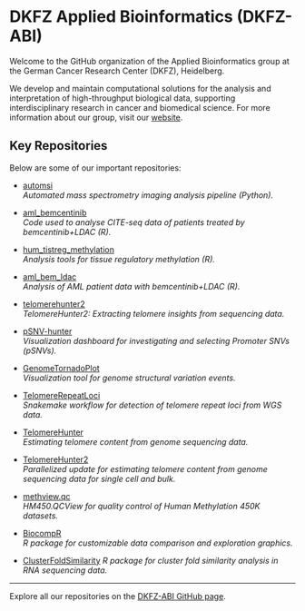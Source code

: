 # DKFZ Applied Bioinformatics (DKFZ-ABI)

Welcome to the GitHub organization of the Applied Bioinformatics group at the German Cancer Research Center (DKFZ), Heidelberg.

We develop and maintain computational solutions for the analysis and interpretation of high-throughput biological data, supporting interdisciplinary research in cancer and biomedical science. For more information about our group, visit our [website](https://www.dkfz.de/en/applied-bioinformatics).

## Key Repositories

Below are some of our important repositories:

- [automsi](https://github.com/DKFZ-ABI/automsi)  
  _Automated mass spectrometry imaging analysis pipeline (Python)._

- [aml_bemcentinib](https://github.com/DKFZ-ABI/aml_bemcentinib)  
  _Code used to analyse CITE-seq data of patients treated by bemcentinib+LDAC (R)._

- [hum_tistreg_methylation](https://github.com/DKFZ-ABI/hum_tistreg_methylation)  
  _Analysis tools for tissue regulatory methylation (R)._

- [aml_bem_ldac](https://github.com/DKFZ-ABI/aml_bem_ldac)  
  _Analysis of AML patient data with bemcentinib+LDAC (R)._

- [telomerehunter2](https://github.com/DKFZ-ABI/telomerehunter2)  
  _TelomereHunter2: Extracting telomere insights from sequencing data._

- [pSNV-hunter](https://github.com/DKFZ-ABI/pSNV-hunter)  
  _Visualization dashboard for investigating and selecting Promoter SNVs (pSNVs)._

- [GenomeTornadoPlot](https://github.com/DKFZ-ABI/GenomeTornadoPlot)  
  _Visualization tool for genome structural variation events._

- [TelomereRepeatLoci](https://github.com/DKFZ-ABI/TelomereRepeatLoci)  
  _Snakemake workflow for detection of telomere repeat loci from WGS data._

- [TelomereHunter](https://github.com/DKFZ-ABI/TelomereHunter)  
  _Estimating telomere content from genome sequencing data._

- [TelomereHunter2](https://github.com/DKFZ-ABI/TelomereHunter2)  
  _Parallelized update for estimating telomere content from genome sequencing data for single cell and bulk._

- [methview.qc](https://github.com/DKFZ-ABI/methview.qc)  
  _HM450.QCView for quality control of Human Methylation 450K datasets._

- [BiocompR](https://github.com/DKFZ-ABI/BiocompR)  
  _R package for customizable data comparison and exploration graphics._

- [ClusterFoldSimilarity](https://github.com/DKFZ-ABI/ClusterFoldSimilarity)
  _R package for cluster fold similarity analysis in RNA sequencing data._

---

Explore all our repositories on the [DKFZ-ABI GitHub page](https://github.com/DKFZ-ABI).
